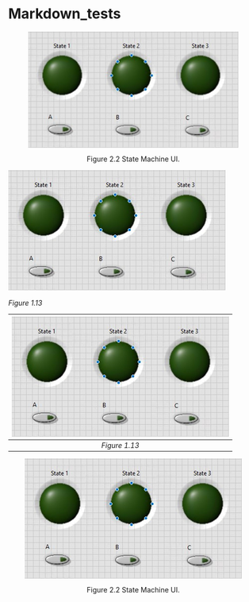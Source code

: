 # Markdown_tests
<figure>
  <p align ="center">
  <img src="state_machine_ui.jpg" alt="State Machine UI" align="center">
  <p align ="center">
  <figcaption align ="center">Figure 2.2 State Machine UI.</figcaption>
  </p>
</figure>


![Figure 1.13 Custom Temperature Controller Includes Block Diagram](state_machine_ui.jpg)

*Figure 1.13*



|![Figure 1.13 Custom Temperature Controller Includes Block Diagram](state_machine_ui.jpg)|
|:--:|
| *Figure 1.13*  |


  <p align ="center">
  <img src="state_machine_ui.jpg" alt="State Machine UI" align="center">
  <p align ="center">
  <figcaption align ="center">Figure 2.2 State Machine UI.</figcaption>
  </p>
